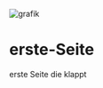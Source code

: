 ![grafik](https://user-images.githubusercontent.com/87381473/126072335-fc386300-67fa-42b7-8ba8-6a36c23bfe7a.png)
# erste-Seite
erste Seite die klappt

